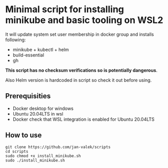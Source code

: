 # Minimal script for installing minikube and basic tooling on WSL2 

It will update system set user membership in docker group and installs following:
* minikube + kubectl + helm
* build-essential
* gh

**This script has no checksum verifications so is potentially dangerous**.

Also Helm version is hardcoded in script so check it out before using.

## Prerequisities 

* Docker desktop for windows
* Ubuntu 20.04LTS in wsl 
* Docker check that WSL integration is enabled for Ubuntu 20.04LTS

## How to use

```
git clone https://github.com/jan-valek/scripts
cd scripts
sudo chmod +x install_minikube.sh
sudo ./install_minikube.sh
```

